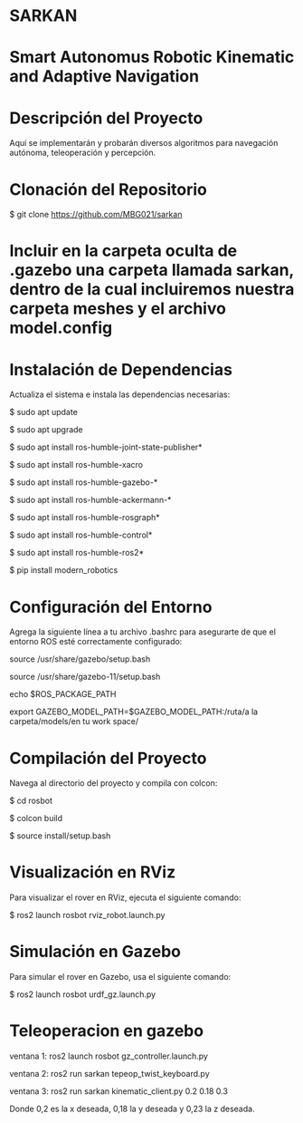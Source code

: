 # SARKAN
# Smart Autonomus Robotic Kinematic and Adaptive Navigation
# Descripción del Proyecto


Aquí se implementarán y probarán diversos algoritmos para navegación autónoma, teleoperación y percepción.

# Clonación del Repositorio

$ git clone https://github.com/MBG021/sarkan

# Incluir en la carpeta oculta de .gazebo una carpeta llamada sarkan, dentro de la cual incluiremos nuestra carpeta meshes y el archivo model.config

# Instalación de Dependencias

Actualiza el sistema e instala las dependencias necesarias:

$ sudo apt update

$ sudo apt upgrade

$ sudo apt install ros-humble-joint-state-publisher*

$ sudo apt install ros-humble-xacro

$ sudo apt install ros-humble-gazebo-*

$ sudo apt install ros-humble-ackermann-*

$ sudo apt install ros-humble-rosgraph*

$ sudo apt install ros-humble-control*

$ sudo apt install ros-humble-ros2*

$ pip install modern_robotics

# Configuración del Entorno

Agrega la siguiente línea a tu archivo .bashrc para asegurarte de que el entorno ROS esté correctamente configurado:

source /usr/share/gazebo/setup.bash

source /usr/share/gazebo-11/setup.bash

echo $ROS_PACKAGE_PATH

export GAZEBO_MODEL_PATH=$GAZEBO_MODEL_PATH:/ruta/a la carpeta/models/en tu work space/

# Compilación del Proyecto

Navega al directorio del proyecto y compila con colcon:

$ cd rosbot

$ colcon build

$ source install/setup.bash

# Visualización en RViz

Para visualizar el rover en RViz, ejecuta el siguiente comando:

$ ros2 launch rosbot rviz_robot.launch.py

# Simulación en Gazebo

Para simular el rover en Gazebo, usa el siguiente comando:

$ ros2 launch rosbot urdf_gz.launch.py

# Teleoperacion en gazebo

ventana 1: ros2 launch rosbot gz_controller.launch.py

ventana 2: ros2 run sarkan tepeop_twist_keyboard.py

ventana 3: ros2 run sarkan kinematic_client.py 0.2 0.18 0.3

Donde 0,2 es la x deseada, 0,18 la y deseada y 0,23 la z deseada.

